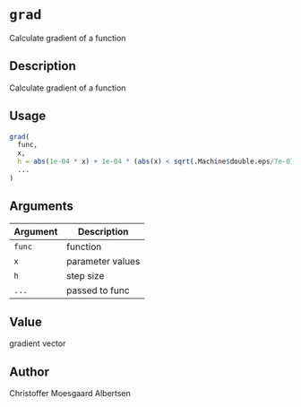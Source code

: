 # `grad`

Calculate gradient of a function


## Description

Calculate gradient of a function


## Usage

```r
grad(
  func,
  x,
  h = abs(1e-04 * x) + 1e-04 * (abs(x) < sqrt(.Machine$double.eps/7e-07)),
  ...
)
```


## Arguments

Argument      |Description
------------- |----------------
`func`     |     function
`x`     |     parameter values
`h`     |     step size
`...`     |     passed to func


## Value

gradient vector


## Author

Christoffer Moesgaard Albertsen


